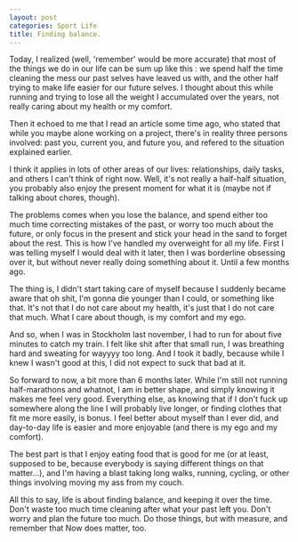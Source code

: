 ```yaml
---
layout: post
categories: Sport Life
title: Finding balance.
---
```

Today, I realized (well, 'remember' would be more accurate) that most of the
things we do in our life can be sum up like this : we spend half the time
cleaning the mess our past selves have leaved us with, and the other half trying
to make life easier for our future selves. I thought about this while running
and trying to lose all the weight I accumulated over the years, not really
caring about my health or my comfort.

Then it echoed to me that I read an article some time ago, who stated that while
you maybe alone working on a project, there's in reality three persons involved:
past you, current you, and future you, and refered to the situation explained
earlier.

I think it applies in lots of other areas of our lives: relationships, daily
tasks, and others I can't think of right now. Well, it's not really a half-half
situation, you probably also enjoy the present moment for what it is (maybe not
if talking about chores, though).

The problems comes when you lose the balance, and spend either too much time
correcting mistakes of the past, or worry too much about the future, or only
focus in the present and stick your head in the sand to forget about the rest.
This is how I've handled my overweight for all my life. First I was telling
myself I would deal with it later, then I was borderline obsessing over it,
but without never really doing something about it. Until a few months ago.

The thing is, I didn't start taking care of myself because I suddenly became
aware that oh shit, I'm gonna die younger than I could, or something like that.
It's not that I do not care about my health, it's just that I do not care that
much. What I care about though, is my comfort and my ego.

And so, when I was in Stockholm last november, I had to run for about five
minutes to catch my train. I felt like shit after that small run, I was
breathing hard and sweating for wayyyy too long. And I took it badly, because
while I knew I wasn't good at this, I did not expect to suck that bad at it.

So forward to now, a bit more than 6 months later. While I'm still not running
half-marathons and whatnot, I am in better shape, and simply knowing it makes
me feel very good. Everything else, as knowing that if I don't fuck up
somewhere along the line I will probably live longer, or finding clothes that
fit me more easily, is bonus. I feel better about myself than I ever did, and
day-to-day life is easier and more enjoyable (and there is my ego and my
comfort).

The best part is that I enjoy eating food that is good for me (or at least,
supposed to be, because everybody is saying different things on that matter...),
and I'm having a blast taking long walks, running, cycling, or other things
involving moving my ass from my couch.

All this to say, life is about finding balance, and keeping it over the time.
Don't waste too much time cleaning after what your past left you. Don't worry
and plan the future too much. Do those things, but with measure, and remember
that Now does matter, too.
